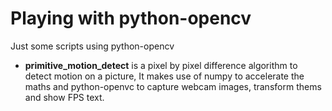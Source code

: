 # Playing with python-opencv
Just some scripts using python-opencv

- **primitive_motion_detect** is a pixel by pixel difference algorithm to detect motion on a picture, It makes use of numpy to accelerate the maths and python-openvc to capture webcam images, transform thems and show FPS text.
